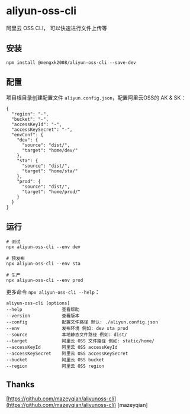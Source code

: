 # aliyun-oss-cli
阿里云 OSS CLI， 可以快速进行文件上传等

## 安装

```
npm install @mengxk2008/aliyun-oss-cli --save-dev
```

## 配置

项目根目录创建配置文件 `aliyun.config.json`，配置阿里云OSS的 AK & SK：

```
{
  "region": "-",
  "bucket": "-",
  "accessKeyId": "-",
  "accessKeySecret": "-",
  "envConf": {
    "dev": {
      "source": "dist/",
      "target": "home/dev/"
    },
    "sta": {
      "source": "dist/",
      "target": "home/sta/"
    },
    "prod": {
      "source": "dist/",
      "target": "home/prod/"
    }
  }
}
```

## 运行

```
# 测试
npx aliyun-oss-cli --env dev

# 预发布
npx aliyun-oss-cli --env sta

# 生产
npx aliyun-oss-cli --env prod
```

更多命令 `npx aliyun-oss-cli --help`：

```
aliyun-oss-cli [options]
--help               查看帮助
--version            查看版本
--config             配置文件路径 默认: ./aliyun.config.json
--env                发布环境 例如: dev sta prod
--source             本地静态文件路径 例如: dist/
--target             阿里云 OSS 文件路径 例如: static/home/
--accessKeyId        阿里云 OSS accessKeyId
--accessKeySecret    阿里云 OSS accessKeySecret
--bucket             阿里云 OSS bucket
--region             阿里云 OSS region
```

## Thanks

[https://github.com/mazeyqian/aliyunoss-cli](https://github.com/mazeyqian/aliyunoss-cli) [mazeyqian]
